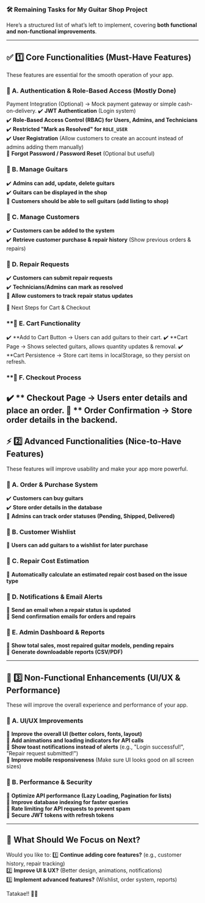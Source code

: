 ### **🛠️ Remaining Tasks for My Guitar Shop Project**

Here’s a structured list of what’s left to implement, covering **both functional and non-functional improvements**.

---

## **✅ 1️⃣ Core Functionalities (Must-Have Features)**
These features are essential for the smooth operation of your app.

### **🔹 A. Authentication & Role-Based Access (Mostly Done)**
Payment Integration (Optional) → Mock payment gateway or simple cash-on-delivery.
✔️ **JWT Authentication** (Login system)  
✔️ **Role-Based Access Control (RBAC) for Users, Admins, and Technicians**  
✔️ **Restricted "Mark as Resolved" for `ROLE_USER`**  
✔️ **User Registration** (Allow customers to create an account instead of admins adding them manually)  
🔲 **Forgot Password / Password Reset** (Optional but useful)

### **🔹 B. Manage Guitars**
✔️ **Admins can add, update, delete guitars**  
✔️ **Guitars can be displayed in the shop**  
🔲 **Customers should be able to sell guitars (add listing to shop)**

### **🔹 C. Manage Customers**
✔️ **Customers can be added to the system**  
✔️ **Retrieve customer purchase & repair history** (Show previous orders & repairs)

### **🔹 D. Repair Requests**
✔️ **Customers can submit repair requests**  
✔️ **Technicians/Admins can mark as resolved**  
🔲 **Allow customers to track repair status updates**

🛒 Next Steps for Cart & Checkout

### **🔹 E. Cart Functionality

✔️ **Add to Cart Button → Users can add guitars to their cart.
✔️ **Cart Page → Shows selected guitars, allows quantity updates & removal.
✔️ **Cart Persistence → Store cart items in localStorage, so they persist on refresh.
### **🔹 F. Checkout Process

✔️ ** Checkout Page → Users enter details and place an order.
🔲 ** Order Confirmation → Store order details in the backend.
---

## **⚡ 2️⃣ Advanced Functionalities (Nice-to-Have Features)**
These features will improve usability and make your app more powerful.

### **🔹 A. Order & Purchase System**
✔️ **Customers can buy guitars**  
✔️ **Store order details in the database**  
🔲 **Admins can track order statuses (Pending, Shipped, Delivered)**

### **🔹 B. Customer Wishlist**
🔲 **Users can add guitars to a wishlist for later purchase**

### **🔹 C. Repair Cost Estimation**
🔲 **Automatically calculate an estimated repair cost based on the issue type**

### **🔹 D. Notifications & Email Alerts**
🔲 **Send an email when a repair status is updated**  
🔲 **Send confirmation emails for orders and repairs**

### **🔹 E. Admin Dashboard & Reports**
🔲 **Show total sales, most repaired guitar models, pending repairs**  
🔲 **Generate downloadable reports (CSV/PDF)**

---

## **🎨 3️⃣ Non-Functional Enhancements (UI/UX & Performance)**
These will improve the overall experience and performance of your app.

### **🔹 A. UI/UX Improvements**
🔲 **Improve the overall UI (better colors, fonts, layout)**  
🔲 **Add animations and loading indicators for API calls**  
🔲 **Show toast notifications instead of alerts** (e.g., "Login successful!", "Repair request submitted!")  
🔲 **Improve mobile responsiveness** (Make sure UI looks good on all screen sizes)

### **🔹 B. Performance & Security**
🔲 **Optimize API performance (Lazy Loading, Pagination for lists)**  
🔲 **Improve database indexing for faster queries**  
🔲 **Rate limiting for API requests to prevent spam**  
🔲 **Secure JWT tokens with refresh tokens**

---

## **🚀 What Should We Focus on Next?**
Would you like to:
1️⃣ **Continue adding core features?** (e.g., customer history, repair tracking)  
2️⃣ **Improve UI & UX?** (Better design, animations, notifications)  
3️⃣ **Implement advanced features?** (Wishlist, order system, reports)

Tatakae!! 🚀🔥